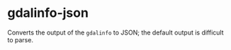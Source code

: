 # gdalinfo-json
Converts the output of the `gdalinfo` to JSON; the default output is difficult to parse.
